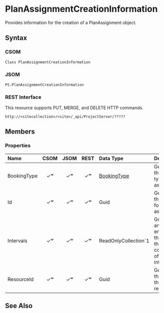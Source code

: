 [comment]: # (Name:PlanAssignmentCreationInformation)
[comment]: # (Type:Object)
[comment]: # (Status:Incomplete)
[comment]: # (GeneratedDate:2016-12-13 02:07:22Z)

# PlanAssignmentCreationInformation

Provides information for the creation of a PlanAssignment object.



## Syntax

### CSOM

```C#
Class PlanAssignmentCreationInformation 
```
### JSOM

```
PS.PlanAssignmentCreationInformation
```
### REST Interface

This resource supports PUT, MERGE, and DELETE HTTP commands.

```
http://<sitecollection>/<site>/_api/ProjectServer/?????
```


## Members

### Properties

|**Name**|**CSOM**|**JSOM**|**REST**|**Data Type**|**Description**|
|:-----|:-----:|:-----:|:-----:|:-----|:-----|
|BookingType|&#x2713;&#x02B7;|&#x2713;&#x02B7;|&#x2713;&#x02B7;|[BookingType](BookingType.md)|Gets or sets the booking type of the assignment.|
|Id|&#x2713;&#x02B7;|&#x2713;&#x02B7;|&#x2713;&#x02B7;|Guid|Gets or sets the GUID for the plan assignment.|
|Intervals|&#x2713;&#x02B7;|&#x2713;&#x02B7;|&#x2713;&#x02B7;|ReadOnlyCollection`1|Gets or sets an enumerator that iterates through a collection of time intervals.|
|ResourceId|&#x2713;&#x02B7;|&#x2713;&#x02B7;|&#x2713;&#x02B7;|Guid|Gets or sets the GUID of the resource.|






## See Also
